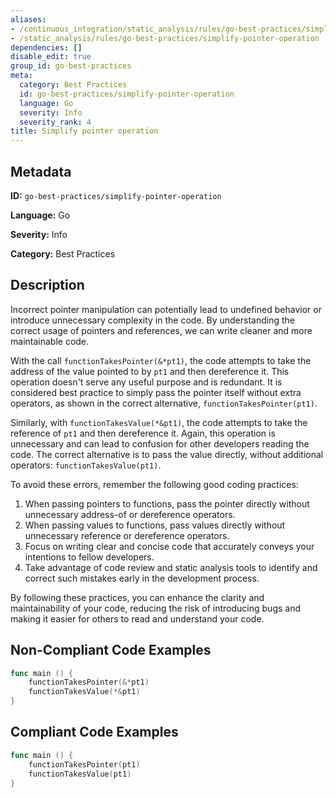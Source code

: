 ```yaml
---
aliases:
- /continuous_integration/static_analysis/rules/go-best-practices/simplify-pointer-operation
- /static_analysis/rules/go-best-practices/simplify-pointer-operation
dependencies: []
disable_edit: true
group_id: go-best-practices
meta:
  category: Best Practices
  id: go-best-practices/simplify-pointer-operation
  language: Go
  severity: Info
  severity_rank: 4
title: Simplify pointer operation
---
```

<!--  SOURCED FROM https://github.com/DataDog/datadog-static-analyzer-rule-docs -->


## Metadata
**ID:** `go-best-practices/simplify-pointer-operation`

**Language:** Go

**Severity:** Info

**Category:** Best Practices

## Description
Incorrect pointer manipulation can potentially lead to undefined behavior or introduce unnecessary complexity in the code. By understanding the correct usage of pointers and references, we can write cleaner and more maintainable code.

With the call `functionTakesPointer(&*pt1)`, the code attempts to take the address of the value pointed to by `pt1` and then dereference it. This operation doesn't serve any useful purpose and is redundant. It is considered best practice to simply pass the pointer itself without extra operators, as shown in the correct alternative, `functionTakesPointer(pt1)`.

Similarly, with `functionTakesValue(*&pt1)`, the code attempts to take the reference of `pt1` and then dereference it. Again, this operation is unnecessary and can lead to confusion for other developers reading the code. The correct alternative is to pass the value directly, without additional operators: `functionTakesValue(pt1)`.

To avoid these errors, remember the following good coding practices:

1.  When passing pointers to functions, pass the pointer directly without unnecessary address-of or dereference operators.
2.  When passing values to functions, pass values directly without unnecessary reference or dereference operators.
3.  Focus on writing clear and concise code that accurately conveys your intentions to fellow developers.
4.  Take advantage of code review and static analysis tools to identify and correct such mistakes early in the development process.

By following these practices, you can enhance the clarity and maintainability of your code, reducing the risk of introducing bugs and making it easier for others to read and understand your code.


## Non-Compliant Code Examples
```go
func main () {
    functionTakesPointer(&*pt1)
	functionTakesValue(*&pt1)
}
```

## Compliant Code Examples
```go
func main () {
    functionTakesPointer(pt1)
	functionTakesValue(pt1)
}
```
